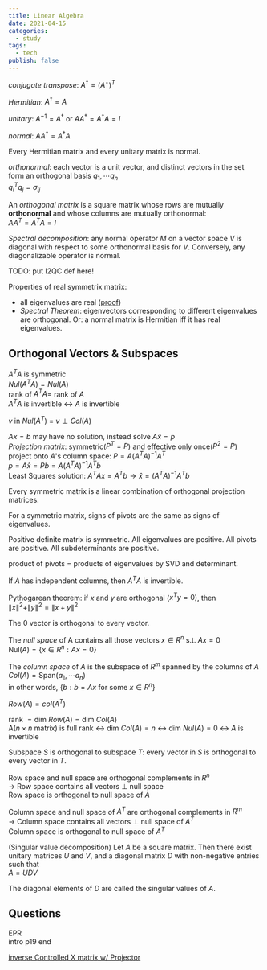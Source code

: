 ```yaml
---
title: Linear Algebra
date: 2021-04-15
categories:
  - study
tags:
  - tech
publish: false
---
```


<!-- more -->

_conjugate transpose_: $A^{\dagger} = (A^{\star})^{T}$

_Hermitian_: $A^{\dagger} = A$

_unitary_: $A^{-1} = A^{\dagger}$ or $A A^{\dagger} = A^{\dagger} A = I$

_normal_: $A A^{\dagger} = A^{\dagger} A$

Every Hermitian matrix and every unitary matrix is normal.

_orthonormal_: each vector is a unit vector, and distinct vectors in the set form an orthogonal basis $q_1, \cdots q_n$  
$q_{i}^{T} q_j  = \sigma_{ij}$

An _orthogonal matrix_ is a square matrix whose rows are mutually **orthonormal** and whose columns are mutually orthonormal:  
$A A^{T} = A^{T} A = I$

_Spectral decomposition_: any normal operator $M$ on a vector space $V$ is diagonal with respect to some orthonormal basis for $V$. Conversely, any diagonalizable operator is normal.

TODO: put I2QC def here!

Properties of real symmetrix matrix:

- all eigenvalues are real ([proof](http://pi.math.cornell.edu/~jerison/math2940/real-eigenvalues.pdf))
- _Spectral Theorem_: eigenvectors corresponding to different eigenvalues are orthogonal. Or: a normal matrix is Hermitian iff it has real eigenvalues.

## Orthogonal Vectors & Subspaces

$A^{T} A$ is symmetric  
$Nul(A^{T} A) = Nul(A)$  
rank of $A^{T} A =$ rank of $A$  
$A^{T} A$ is invertible $\longleftrightarrow$ $A$ is invertible

$v$ in $Nul(A^T)$ = $v \perp Col(A)$

$Ax = b$ may have no solution, instead solve $A \hat{x} = p$  
_Projection matrix_: symmetric($P^{T} = P$) and effective only once($P^2 = P$)  
project onto $A$'s column space: $P = A(A^T A)^{-1} A^T$  
$p = A\hat{x} = Pb = A(A^T A)^{-1} A^T b$  
Least Squares solution: $A^{T} A x = A^{T} b \longrightarrow \hat{x} = (A^T A)^{-1} A^{T} b$

Every symmetric matrix is a linear combination of orthogonal projection matrices.

For a symmetric matrix, signs of pivots are the same as signs of eigenvalues.

Positive definite matrix is symmetric. All eigenvalues are positive. All pivots are positive. All subdeterminants are positive.

product of pivots $=$ products of eigenvalues by SVD and determinant.

If $A$ has independent columns, then $A^{T} A$ is invertible.

Pythogarean theorem: if $x$ and $y$ are orthogonal ($x^T y = 0$), then  
$\| x \|^2 + \| y \|^2 = \| x + y \|^2$

The $0$ vector is orthogonal to every vector.

The _null space_ of A contains all those vectors $x \in R^n$ s.t. $Ax = 0$  
$\text{Nul}(A) = \{ x \in R^n : Ax = 0 \}$

The _column space_ of $A$ is the subspace of $R^m$ spanned by the columns of $A$  
$Col(A) = \text{Span}(a_1, \cdots a_n)$  
in other words, $\{b: b = Ax \text{ for some } x \in R^n\}$

$Row(A) = col(A^{T})$

rank $= \text{dim }Row(A) = \text{dim }Col(A)$  
A($n \times n$ matrix) is full rank $\longleftrightarrow$ $\text{dim }Col(A) = n$ $\longleftrightarrow$ $\text{dim }Nul(A) = 0$ $\longleftrightarrow$ $A$ is invertible

Subspace $S$ is orthogonal to subspace $T$: every vector in $S$ is orthogonal to every vector in $T$.

Row space and null space are orthogonal complements in $R^n$  
$\rightarrow$ Row space contains all vectors $\perp$ null space  
Row space is orthogonal to null space of $A$

Column space and null space of $A^T$ are orthogonal complements in $R^m$  
$\rightarrow$ Column space contains all vectors $\perp$ null space of $A^T$  
Column space is orthogonal to null space of $A^T$

(Singular value decomposition) Let $A$ be a square matrix. Then there exist unitary matrices $U$ and $V$, and a diagonal matrix $D$ with non-negative entries such that  
$A = UDV$

The diagonal elements of $D$ are called the singular values of $A$.

## Questions

EPR  
intro p19 end

[inverse Controlled X matrix w/ Projector](https://quantumcomputing.stackexchange.com/a/5181)
